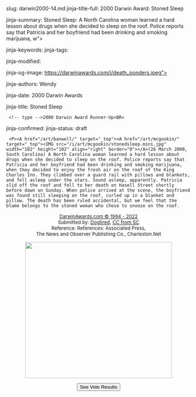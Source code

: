 slug: darwin2000-14.md
jinja-title-full: 2000 Darwin Award: Stoned Sleep

jinja-summary: Stoned Sleep: A North Carolina woman learned a hard lesson about drugs when she decided to sleep on the roof. Police reports say that Patricia and her boyfriend had been drinking and smoking marijuana, w">

jinja-keywords:
jinja-tags:

jinja-modified:

jinja-og-image: https://darwinawards.com/i/death_ponders.jpeg">

jinja-authors: Wendy

jinja-date: 2000 Darwin Awards


jinja-title: Stoned Sleep

	 <!-- type -->2000 Darwin Award Runner-Up<BR>

jinja-confirmed:
jinja-status: draft

	 <P><A href="/art/banwell/" target="_top"><A href="/art/mcgookin/" target="_top"><IMG src="/i/art/mcgookin/stonedsleep.mini.jpg" width="102" height="102" align="right" border="0"></A>(26 March 2000, South Carolina) A North Carolina woman learned a hard lesson about drugs when she decided to sleep on the roof. Police reports say that Patricia and her boyfriend had been drinking and smoking marijuana, when they decided to enjoy the fresh air on the roof of the King Charles Inn. They climbed over a guard rail with pillows and blankets, and fell asleep under the stars. Sound asleep, apparently. Patricia slid off the roof and fell to her death on Hasell Street shortly before dawn on Sunday. When police arrived at the scene, the boyfriend was found still sleeping on the roof, curled up in a blanket and pillow. The death has been ruled accidental, but we feel that the blame belongs to the stoned woman who chose to snooze on the roof.

<!-- Patricia C. Logan, 36, of Advance, N.C. -->
</P>
	 <P align="center"><FONT size="-7"><A href="http://darwinawards.com/misc/copyright.html"><FONT size="-1">DarwinAwards.com &copy; 1994 - 2022</A></FONT></FONT>
<FONT size="-1"><BR>
	 Submitted by: <A href="mailto:REMOVE-dogtired78@hotmail.com">Dogtired</A>, <A href="mailto:REMOVE-ccfromsc@home.com">CC from SC<BR>
	 </A>Reference: References: Associated Press, <BR>
	 The News
	 and Observer Publishing Co., Charleston.Net</FONT></P>
	 </DIV>
	 <CENTER>
	 <P><A href="/art/mcgookin/" target="_top"><IMG src="/i/art/mcgookin/stonedsleep.jpg" width="400" height="371" border="0"></A></P>
	 <P><!-- begin ranking block -->
	 </P>
	 </CENTER>
	 <CENTER>
	 <FORM action="/cgi/vote.pl" method="GET">
	 <INPUT type="submit" value="See Vote Results" name="submit">
	 </FORM>
	 <!-- end ranking block -->
	 </CENTER>

<!-- formerly email_a_friend pl -->



</H2>
</CENTER>

<!--#include file=nav_2000.html -->



